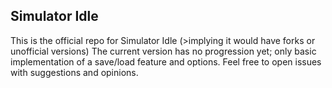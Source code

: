 ## Simulator Idle
This is the official repo for Simulator Idle (>implying it would have forks or unofficial versions) The current version has no progression yet; only basic implementation of a save/load feature and options. Feel free to open issues with suggestions and opinions.
